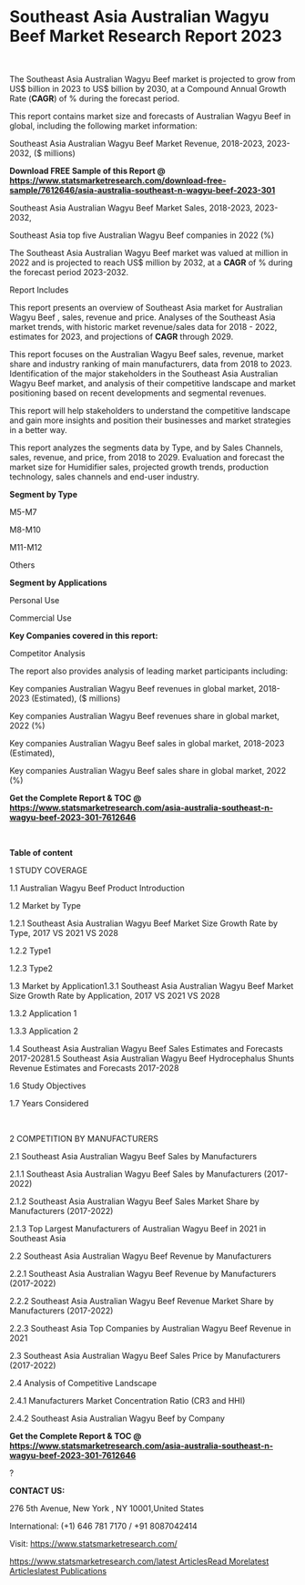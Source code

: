 <h1>Southeast Asia Australian Wagyu Beef Market Research Report 2023</h1><br/><p>The Southeast Asia Australian Wagyu Beef market is projected to grow from US$ billion in 2023 to US$ billion by 2030, at a Compound Annual Growth Rate (<strong>CAGR</strong>) of % during the forecast period.</p>
 
 
 
 <p>This report contains market size and forecasts of Australian Wagyu Beef in global, including the following market information:</p>
 
 
 
 <p>Southeast Asia Australian Wagyu Beef Market Revenue, 2018-2023, 2023-2032, ($ millions)</p>
 
 
 
 <p><strong>Download FREE Sample of this Report @ <a href="https://www.statsmarketresearch.com/download-free-sample/7612646/asia-australia-southeast-n-wagyu-beef-2023-301">https://www.statsmarketresearch.com/download-free-sample/7612646/asia-australia-southeast-n-wagyu-beef-2023-301</a></strong></p>
 
 
 
 <p>Southeast Asia Australian Wagyu Beef Market Sales, 2018-2023, 2023-2032,</p>
 
 
 
 <p>Southeast Asia top five Australian Wagyu Beef companies in 2022 (%)</p>
 
 
 
 <p>The Southeast Asia Australian Wagyu Beef market was valued at million in 2022 and is projected to reach US$ million by 2032, at a <strong>CAGR</strong> of % during the forecast period 2023-2032.</p>
 
 
 
 <p>Report Includes</p>
 
 
 
 <p>This report presents an overview of Southeast Asia market for Australian Wagyu Beef , sales, revenue and price. Analyses of the Southeast Asia market trends, with historic market revenue/sales data for 2018 - 2022, estimates for 2023, and projections of <strong>CAGR</strong> through 2029.</p>
 
 
 
 <p>This report focuses on the Australian Wagyu Beef sales, revenue, market share and industry ranking of main manufacturers, data from 2018 to 2023. Identification of the major stakeholders in the Southeast Asia Australian Wagyu Beef market, and analysis of their competitive landscape and market positioning based on recent developments and segmental revenues.</p>
 
 
 
 <p>This report will help stakeholders to understand the competitive landscape and gain more insights and position their businesses and market strategies in a better way.</p>
 
 
 
 <p>This report analyzes the segments data by Type, and by Sales Channels, sales, revenue, and price, from 2018 to 2029. Evaluation and forecast the market size for Humidifier sales, projected growth trends, production technology, sales channels and end-user industry.</p>
 
 
 
 <p><strong>Segment by Type</strong></p>
 
 
 
 <p>M5-M7</p>
 
 
 
 <p>M8-M10</p>
 
 
 
 <p>M11-M12</p>
 
 
 
 <p>Others</p>
 
 
 
 <p><strong>Segment <strong><strong>by Applications</strong></strong></strong></p>
 
 
 
 <p>Personal Use</p>
 
 
 
 <p>Commercial Use</p>
 
 
 
 <p><strong>Key Companies covered in this report:</strong></p>
 
 
 
 <p>Competitor Analysis</p>
 
 
 
 <p>The report also provides analysis of leading market participants including:</p>
 
 
 
 <p>Key companies Australian Wagyu Beef revenues in global market, 2018-2023 (Estimated), ($ millions)</p>
 
 
 
 <p>Key companies Australian Wagyu Beef revenues share in global market, 2022 (%)</p>
 
 
 
 <p>Key companies Australian Wagyu Beef sales in global market, 2018-2023 (Estimated),</p>
 
 
 
 <p>Key companies Australian Wagyu Beef sales share in global market, 2022 (%)</p>
 
 
 
 <div><b>Get the Complete Report & TOC @ <a href="https://www.statsmarketresearch.com/asia-australia-southeast-n-wagyu-beef-2023-301-7612646">https://www.statsmarketresearch.com/asia-australia-southeast-n-wagyu-beef-2023-301-7612646</a></b></div>
 
 
 
 <p><br />
 
 <b>Table of content</b></p>
 
 
 
 <p>1 STUDY COVERAGE<br />
 
 1.1 Australian Wagyu Beef Product Introduction<br />
 
 1.2 Market by Type<br />
 
 1.2.1 Southeast Asia Australian Wagyu Beef Market Size Growth Rate by Type, 2017 VS 2021 VS 2028<br />
 
 1.2.2 Type1<br />
 
 1.2.3 Type2<br />
 
 1.3 Market by Application1.3.1 Southeast Asia Australian Wagyu Beef Market Size Growth Rate by Application, 2017 VS 2021 VS 2028<br />
 
 1.3.2 Application 1<br />
 
 1.3.3 Application 2<br />
 
 1.4 Southeast Asia Australian Wagyu Beef Sales Estimates and Forecasts 2017-20281.5 Southeast Asia Australian Wagyu Beef Hydrocephalus Shunts Revenue Estimates and Forecasts 2017-2028<br />
 
 1.6 Study Objectives<br />
 
 1.7 Years Considered<br />
 
 <br />
 
 2 COMPETITION BY MANUFACTURERS<br />
 
 2.1 Southeast Asia Australian Wagyu Beef Sales by Manufacturers<br />
 
 2.1.1 Southeast Asia Australian Wagyu Beef Sales by Manufacturers (2017-2022)<br />
 
 2.1.2 Southeast Asia Australian Wagyu Beef Sales Market Share by Manufacturers (2017-2022)<br />
 
 2.1.3 Top Largest Manufacturers of Australian Wagyu Beef in 2021 in Southeast Asia<br />
 
 2.2 Southeast Asia Australian Wagyu Beef Revenue by Manufacturers<br />
 
 2.2.1 Southeast Asia Australian Wagyu Beef Revenue by Manufacturers (2017-2022)<br />
 
 2.2.2 Southeast Asia Australian Wagyu Beef Revenue Market Share by Manufacturers (2017-2022)<br />
 
 2.2.3 Southeast Asia Top Companies by Australian Wagyu Beef Revenue in 2021<br />
 
 2.3 Southeast Asia Australian Wagyu Beef Sales Price by Manufacturers (2017-2022)<br />
 
 2.4 Analysis of Competitive Landscape<br />
 
 2.4.1 Manufacturers Market Concentration Ratio (CR3 and HHI)<br />
 
 2.4.2 Southeast Asia Australian Wagyu Beef by Company</p>
 
 
 
 <div><b>Get the Complete Report & TOC @ <a href="https://www.statsmarketresearch.com/asia-australia-southeast-n-wagyu-beef-2023-301-7612646">https://www.statsmarketresearch.com/asia-australia-southeast-n-wagyu-beef-2023-301-7612646</a></b></div>
 
 
 
 <p>? </p>
 
 
 
 <p><b>CONTACT US:</b><br />
 
 276 5th Avenue, New York , NY 10001,United States<br />
 
 International: (+1) 646 781 7170 / +91 8087042414<br />
 
 Visit: <a href="https://www.statsmarketresearch.com/">https://www.statsmarketresearch.com/</a><br />
 
 <a href="https://gyeongbokgung.com">https://www.statsmarketresearch.com/</a><a href="https://hallyeomaritime.com">latest Articles</a><a href="https://jingwansa.com">Read More</a><a href="https://nguoiviet.jp/">latest Articles</a><a href="https://www.intelmarketresearch.com/">latest Publications</a></p>